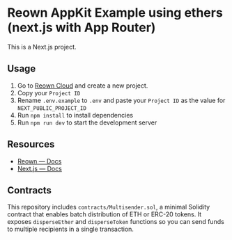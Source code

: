 # Reown AppKit Example using ethers (next.js with App Router)

This is a Next.js project.

## Usage

1. Go to [Reown Cloud](https://cloud.reown.com) and create a new project.
2. Copy your `Project ID`
3. Rename `.env.example` to `.env` and paste your `Project ID` as the value for `NEXT_PUBLIC_PROJECT_ID`
4. Run `npm install` to install dependencies
5. Run `npm run dev` to start the development server

## Resources

- [Reown — Docs](https://docs.reown.com)
- [Next.js — Docs](https://nextjs.org/docs)

## Contracts

This repository includes `contracts/Multisender.sol`, a minimal Solidity contract that enables batch distribution of ETH or ERC-20 tokens. It exposes `disperseEther` and `disperseToken` functions so you can send funds to multiple recipients in a single transaction.
